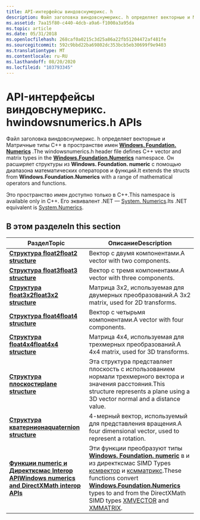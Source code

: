 ```yaml
---
title: API-интерфейсы виндовснумерикс. h
description: Файл заголовка виндовснумерикс. h определяет векторные и Матричные типы C++ в пространстве имен Windows. Foundation. Numerics. Он расширяет структуры из Windows. Foundation. numeric с помощью диапазона математических операторов и функций.
ms.assetid: 7aa15f80-c440-4dcb-a9a6-f1000a3a95da
ms.topic: article
ms.date: 05/31/2018
ms.openlocfilehash: 268caf0a0215c3d25a86a22fb51204472af481fe
ms.sourcegitcommit: 592c9bbd22ba69802dc353bcb5eb30699f9e9403
ms.translationtype: MT
ms.contentlocale: ru-RU
ms.lasthandoff: 08/20/2020
ms.locfileid: "103793345"
---
```

# <a name="windowsnumericsh-apis"></a><span data-ttu-id="cb5ad-104">API-интерфейсы виндовснумерикс. h</span><span class="sxs-lookup"><span data-stu-id="cb5ad-104">windowsnumerics.h APIs</span></span>

<span data-ttu-id="cb5ad-105">Файл заголовка виндовснумерикс. h определяет векторные и Матричные типы C++ в пространстве имен [**Windows. Foundation. Numerics**](/uwp/api/Windows.Foundation.Numerics) .</span><span class="sxs-lookup"><span data-stu-id="cb5ad-105">The windowsnumerics.h header file defines C++ vector and matrix types in the [**Windows.Foundation.Numerics**](/uwp/api/Windows.Foundation.Numerics) namespace.</span></span> <span data-ttu-id="cb5ad-106">Он расширяет структуры из **Windows. Foundation. numeric** с помощью диапазона математических операторов и функций.</span><span class="sxs-lookup"><span data-stu-id="cb5ad-106">It extends the structs from **Windows.Foundation.Numerics** with a range of mathematical operators and functions.</span></span>

<span data-ttu-id="cb5ad-107">Это пространство имен доступно только в C++.</span><span class="sxs-lookup"><span data-stu-id="cb5ad-107">This namespace is available only in C++.</span></span> <span data-ttu-id="cb5ad-108">Его эквивалент .NET — [System. Numerics](/dotnet/api/system.numerics?view=netframework-4.8).</span><span class="sxs-lookup"><span data-stu-id="cb5ad-108">Its .NET equivalent is [System.Numerics](/dotnet/api/system.numerics?view=netframework-4.8).</span></span>

## <a name="in-this-section"></a><span data-ttu-id="cb5ad-109">В этом разделе</span><span class="sxs-lookup"><span data-stu-id="cb5ad-109">In this section</span></span>

| <span data-ttu-id="cb5ad-110">Раздел</span><span class="sxs-lookup"><span data-stu-id="cb5ad-110">Topic</span></span> | <span data-ttu-id="cb5ad-111">Описание</span><span class="sxs-lookup"><span data-stu-id="cb5ad-111">Description</span></span> |
|-|-|
| [<span data-ttu-id="cb5ad-112">**Структура float2**</span><span class="sxs-lookup"><span data-stu-id="cb5ad-112">**float2 structure**</span></span>](float2-structure.md) | <span data-ttu-id="cb5ad-113">Вектор с двумя компонентами.</span><span class="sxs-lookup"><span data-stu-id="cb5ad-113">A vector with two components.</span></span> |
| [<span data-ttu-id="cb5ad-114">**Структура float3**</span><span class="sxs-lookup"><span data-stu-id="cb5ad-114">**float3 structure**</span></span>](float3-structure.md) | <span data-ttu-id="cb5ad-115">Вектор с тремя компонентами.</span><span class="sxs-lookup"><span data-stu-id="cb5ad-115">A vector with three components.</span></span> |
| [<span data-ttu-id="cb5ad-116">**Структура float3x2**</span><span class="sxs-lookup"><span data-stu-id="cb5ad-116">**float3x2 structure**</span></span>](float3x2-structure.md) | <span data-ttu-id="cb5ad-117">Матрица 3x2, используемая для двумерных преобразований.</span><span class="sxs-lookup"><span data-stu-id="cb5ad-117">A 3x2 matrix, used for 2D transforms.</span></span> |
| [<span data-ttu-id="cb5ad-118">**Структура float4**</span><span class="sxs-lookup"><span data-stu-id="cb5ad-118">**float4 structure**</span></span>](float4-structure.md) | <span data-ttu-id="cb5ad-119">Вектор с четырьмя компонентами.</span><span class="sxs-lookup"><span data-stu-id="cb5ad-119">A vector with four components.</span></span> |
| [<span data-ttu-id="cb5ad-120">**Структура float4x4**</span><span class="sxs-lookup"><span data-stu-id="cb5ad-120">**float4x4 structure**</span></span>](float4x4-structure.md) | <span data-ttu-id="cb5ad-121">Матрица 4x4, используемая для трехмерных преобразований.</span><span class="sxs-lookup"><span data-stu-id="cb5ad-121">A 4x4 matrix, used for 3D transforms.</span></span> |
| [<span data-ttu-id="cb5ad-122">**Структура плоскости**</span><span class="sxs-lookup"><span data-stu-id="cb5ad-122">**plane structure**</span></span>](plane-structure.md) | <span data-ttu-id="cb5ad-123">Эта структура представляет плоскость с использованием нормали трехмерного вектора и значения расстояния.</span><span class="sxs-lookup"><span data-stu-id="cb5ad-123">This structure represents a plane using a 3D vector normal and a distance value.</span></span> |
| [<span data-ttu-id="cb5ad-124">**Структура кватерниона**</span><span class="sxs-lookup"><span data-stu-id="cb5ad-124">**quaternion structure**</span></span>](quaternion-structure.md) | <span data-ttu-id="cb5ad-125">4-мерный вектор, используемый для представления вращения.</span><span class="sxs-lookup"><span data-stu-id="cb5ad-125">A four dimensional vector, used to represent a rotation.</span></span> |
| [<span data-ttu-id="cb5ad-126">**Функции numeric и Директксмас Interop API**</span><span class="sxs-lookup"><span data-stu-id="cb5ad-126">**Windows numerics and DirectXMath interop APIs**</span></span>](windows-numerics-and-directxmath-interop-apis.md) | <span data-ttu-id="cb5ad-127">Эти функции преобразуют типы [**Windows. Foundation. numeric**](/uwp/api/Windows.Foundation.Numerics) в и из директксмас SIMD Types [ксмвектор](../dxmath/xmvector-data-type.md) и [ксмматрикс](/windows/win32/api/directxmath/ns-directxmath-xmmatrix).</span><span class="sxs-lookup"><span data-stu-id="cb5ad-127">These functions convert [**Windows.Foundation.Numerics**](/uwp/api/Windows.Foundation.Numerics) types to and from the DirectXMath SIMD types [XMVECTOR](../dxmath/xmvector-data-type.md) and [XMMATRIX](/windows/win32/api/directxmath/ns-directxmath-xmmatrix).</span></span> |
